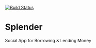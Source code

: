 [![Build Status](https://travis-ci.org/michaelengland/splender.png)](https://travis-ci.org/michaelengland/splender)

Splender
========

Social App for Borrowing &amp; Lending Money
